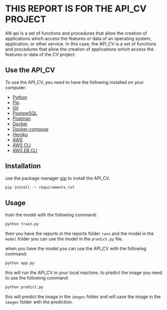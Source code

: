 # THIS REPORT IS FOR THE API_CV PROJECT

AN api is a set of functions and procedures that allow the creation of applications which access the features or data of an operating system, application, or other service. In this case, the API_CV is a set of functions and procedures that allow the creation of applications which access the features or data of the CV project.

## Use the API_CV

To use the API_CV, you need to have the following installed on your computer:

- [Python](https://www.python.org/downloads/)
- [Pip](https://pip.pypa.io/en/stable/installing/)
- [Git](https://git-scm.com/downloads)
- [PostgreSQL](https://www.postgresql.org/download/)
- [Postman](https://www.postman.com/downloads/)
- [Docker](https://docs.docker.com/get-docker/)
- [Docker-compose](https://docs.docker.com/compose/install/)
- [Heroku](https://devcenter.heroku.com/articles/heroku-cli)
- [AWS](https://docs.aws.amazon.com/cli/latest/userguide/install-cliv2.html)
- [AWS CLI](https://docs.aws.amazon.com/cli/latest/userguide/install-cliv2.html)
- [AWS EB CLI](https://docs.aws.amazon.com/elasticbeanstalk/latest/dg/eb-cli3-install.html)

## Installation

use the package manager [pip](https://pip.pypa.io/en/stable/) to install the API_CV.

```bash
pip install -r requirements.txt
```

## Usage

train the model with the following command:

```bash
python train.py
```
then you have the reports in the reports folder `runs` and the model in the `model` folder you can use the model in the `predict.py` file.

when you have the model you can use the API_CV with the following command:

```bash
python app.py
```

this will run the API_CV in your local machine. to predict the image you need to use the following command:

```bash
python predict.py
```

this will predict the image in the `images` folder and will save the image in the `images` folder with the prediction.


